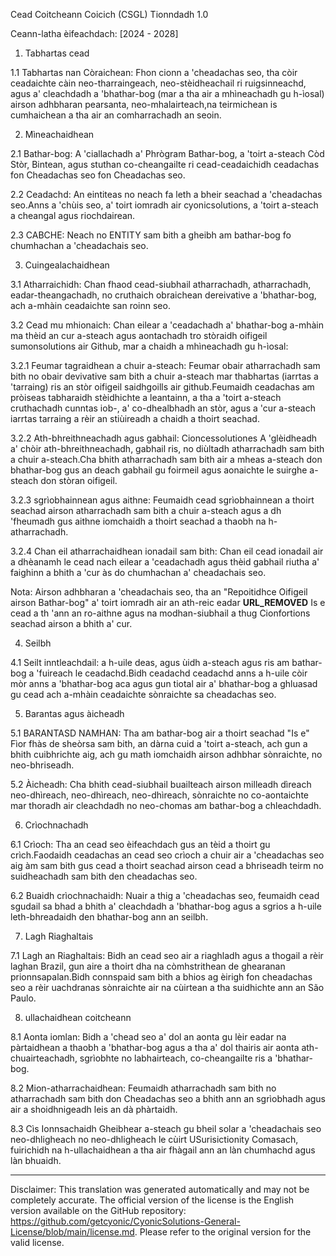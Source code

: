 Cead Coitcheann Coicich (CSGL)
Tionndadh 1.0

Ceann-latha èifeachdach: [2024 - 2028]

1. Tabhartas cead

1.1 Tabhartas nan Còraichean: Fhon cionn a 'cheadachas seo, tha còir ceadaichte càin neo-tharraingeach, neo-stèidheachail ri ruigsinneachd, agus a' cleachdadh a 'bhathar-bog (mar a tha air a mhìneachadh gu h-ìosal) airson adhbharan pearsanta, neo-mhalairteach,na teirmichean is cumhaichean a tha air an comharrachadh an seoin.

2. Mìneachaidhean

2.1 Bathar-bog: A 'ciallachadh a' Phrògram Bathar-bog, a 'toirt a-steach Còd Stòr, Bintean, agus stuthan co-cheangailte ri cead-ceadaichidh ceadachas fon Cheadachas seo fon Cheadachas seo.

2.2 Ceadachd: An eintiteas no neach fa leth a bheir seachad a 'cheadachas seo.Anns a 'chùis seo, a' toirt iomradh air cyonicsolutions, a 'toirt a-steach a cheangal agus riochdairean.

2.3 CABCHE: Neach no ENTITY sam bith a gheibh am bathar-bog fo chumhachan a 'cheadachais seo.

3. Cuingealachaidhean

3.1 Atharraichidh: Chan fhaod cead-siubhail atharrachadh, atharrachadh, eadar-theangachadh, no cruthaich obraichean dereivative a 'bhathar-bog, ach a-mhàin ceadaichte san roinn seo.

3.2 Cead mu mhionaich: Chan eilear a 'ceadachadh a' bhathar-bog a-mhàin ma thèid an cur a-steach agus aontachadh tro stòraidh oifigeil sumonsolutions air Github, mar a chaidh a mhìneachadh gu h-ìosal:

3.2.1 Feumar tagraidhean a chuir a-steach: Feumar obair atharrachadh sam bith no obair devivative sam bith a chuir a-steach mar thabhartas (iarrtas a 'tarraing) ris an stòr oifigeil saidhgoills air github.Feumaidh ceadachas am pròiseas tabharaidh stèidhichte a leantainn, a tha a 'toirt a-steach cruthachadh cunntas iob-, a' co-dhealbhadh an stòr, agus a 'cur a-steach iarrtas tarraing a rèir an stiùireadh a chaidh a thoirt seachad.

3.2.2 Ath-bhreithneachadh agus gabhail: Cioncessolutiones A 'glèidheadh ​​a' chòir ath-bhreithneachadh, gabhail ris, no diùltadh atharrachadh sam bith a chuir a-steach.Cha bhith atharrachadh sam bith air a mheas a-steach don bhathar-bog gus an deach gabhail gu foirmeil agus aonaichte le suirghe a-steach don stòran oifigeil.

3.2.3 sgrìobhainnean agus aithne: Feumaidh cead sgrìobhainnean a thoirt seachad airson atharrachadh sam bith a chuir a-steach agus a dh 'fheumadh gus aithne iomchaidh a thoirt seachad a thaobh na h-atharrachadh.

3.2.4 Chan eil atharrachaidhean ionadail sam bith: Chan eil cead ionadail air a dhèanamh le cead nach eilear a 'ceadachadh agus thèid gabhail riutha a' faighinn a bhith a 'cur às do chumhachan a' cheadachais seo.

Nota: Airson adhbharan a 'cheadachais seo, tha an "Repoitidhce Oifigeil airson Bathar-bog" a' toirt iomradh air an ath-reic eadar __URL_REMOVED__ Is e cead a th 'ann an ro-aithne agus na modhan-siubhail a thug Cionfortions seachad airson a bhith a' cur.

4. Seilbh

4.1 Seilt inntleachdail: a h-uile deas, agus ùidh a-steach agus ris am bathar-bog a 'fuireach le ceadachd.Bidh ceadachd ceadachd anns a h-uile còir mòr anns a 'bhathar-bog aca agus gun tiotal air a' bhathar-bog a ghluasad gu cead ach a-mhàin ceadaichte sònraichte sa cheadachas seo.

5. Barantas agus àicheadh

5.1 BARANTASD NAMHAN: Tha am bathar-bog air a thoirt seachad "Is e" Fìor fhàs de sheòrsa sam bith, an dàrna cuid a 'toirt a-steach, ach gun a bhith cuibhrichte aig, ach gu math iomchaidh airson adhbhar sònraichte, no neo-bhriseadh.

5.2 Àicheadh: Cha bhith cead-siubhail buailteach airson milleadh dìreach neo-dhìreach, neo-dhìreach, neo-dhìreach, sònraichte no co-aontaichte mar thoradh air cleachdadh no neo-chomas am bathar-bog a chleachdadh.

6. Crìochnachadh

6.1 Crìoch: Tha an cead seo èifeachdach gus an tèid a thoirt gu crìch.Faodaidh ceadachas an cead seo crìoch a chuir air a 'cheadachas seo aig àm sam bith gus cead a thoirt seachad airson cead a bhriseadh teirm no suidheachadh sam bith den cheadachas seo.

6.2 Buaidh crìochnachaidh: Nuair a thig a 'cheadachas seo, feumaidh cead sgudail sa bhad a bhith a' cleachdadh a 'bhathar-bog agus a sgrios a h-uile leth-bhreadaidh den bhathar-bog ann an seilbh.

7. Lagh Riaghaltais

7.1 Lagh an Riaghaltais: Bidh an cead seo air a riaghladh agus a thogail a rèir laghan Brazil, gun aire a thoirt dha na còmhstrithean de ghearanan prionnsapalan.Bidh connspaid sam bith a bhios ag èirigh fon cheadachas seo a rèir uachdranas sònraichte air na cùirtean a tha suidhichte ann an São Paulo.

8. ullachaidhean coitcheann

8.1 Aonta iomlan: Bidh a 'chead seo a' dol an aonta gu lèir eadar na pàrtaidhean a thaobh a 'bhathar-bog agus a tha a' dol thairis air aonta ath-chuairteachadh, sgrìobhte no labhairteach, co-cheangailte ris a 'bhathar-bog.

8.2 Mion-atharrachaidhean: Feumaidh atharrachadh sam bith no atharrachadh sam bith don Cheadachas seo a bhith ann an sgrìobhadh agus air a shoidhnigeadh leis an dà phàrtaidh.

8.3 Cìs Ionnsachaidh Gheibhear a-steach gu bheil solar a 'cheadachais seo neo-dhligheach no neo-dhligheach le cùirt USurisictionity Comasach, fuirichidh na h-ullachaidhean a tha air fhàgail ann an làn chumhachd agus làn bhuaidh.

---
Disclaimer: This translation was generated automatically and may not be completely accurate. The official version of the license is the English version available on the GitHub repository: https://github.com/getcyonic/CyonicSolutions-General-License/blob/main/license.md. Please refer to the original version for the valid license.